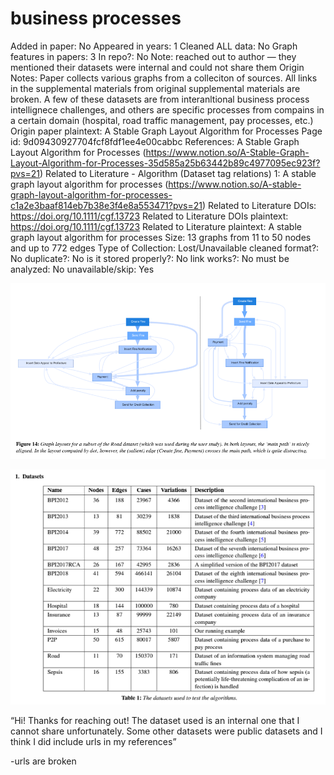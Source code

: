# business processes

Added in paper: No
Appeared in years: 1
Cleaned ALL data: No
Graph features in papers: 3
In repo?: No
Note: reached out to author — they mentioned their datasets were internal and could not share them
Origin Notes: Paper collects various graphs from a colleciton of sources. All links in the supplemental materials from original supplemental materials are broken. A few of these datasets are from interanltional business process intellignece challenges, and others are specific processes from compains in a certain domain (hospital, road traffic management, pay processes, etc.)
Origin paper plaintext: A Stable Graph Layout Algorithm for Processes
Page id: 9d09430927704fcf8fdf1ee4e00cabbc
References: A Stable Graph Layout Algorithm for Processes (https://www.notion.so/A-Stable-Graph-Layout-Algorithm-for-Processes-35d585a25b63442b89c4977095ec923f?pvs=21)
Related to Literature - Algorithm (Dataset tag relations) 1: A stable graph layout algorithm for processes (https://www.notion.so/A-stable-graph-layout-algorithm-for-processes-c1a2e3baaf814eb7b38e3f4e8a553471?pvs=21)
Related to Literature DOIs: https://doi.org/10.1111/cgf.13723
Related to Literature DOIs plaintext: https://doi.org/10.1111/cgf.13723
Related to Literature plaintext: A stable graph layout algorithm for processes
Size: 13 graphs from 11 to 50 nodes and up to 772 edges
Type of Collection: Lost/Unavailable
cleaned format?: No
duplicate?: No
is it stored properly?: No
link works?: No
must be analyzed: No
unavailable/skip: Yes

![Untitled](business%20processes%209d09430927704fcf8fdf1ee4e00cabbc/Untitled.png)

![Untitled](business%20processes%209d09430927704fcf8fdf1ee4e00cabbc/Untitled%201.png)

“Hi! Thanks for reaching out! The dataset used is an internal one that I cannot share unfortunately. Some other datasets were public datasets and I think I did include urls in my references” 

-urls are broken